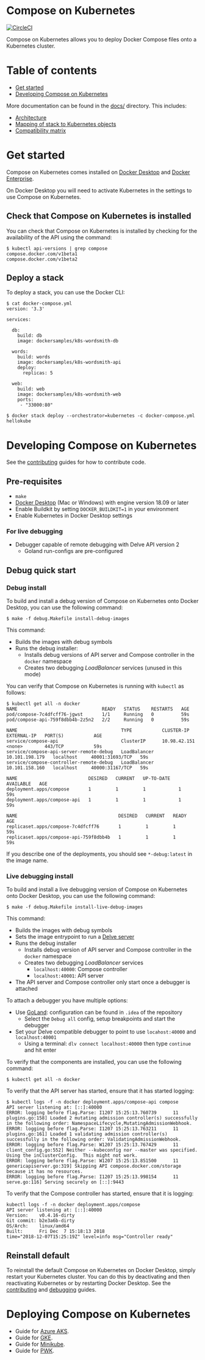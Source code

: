 # Compose on Kubernetes

[![CircleCI](https://circleci.com/gh/docker/compose-on-kubernetes/tree/master.svg?style=svg)](https://circleci.com/gh/docker/compose-on-kubernetes/tree/master)

Compose on Kubernetes allows you to deploy Docker Compose files onto a
Kubernetes cluster.

# Table of contents

- [Get started](#get-started)
- [Developing Compose on Kubernetes](#developing-compose-on-kubernetes)

More documentation can be found in the [docs/](./docs) directory. This includes:
- [Architecture](./docs/architecture.md)
- [Mapping of stack to Kubernetes objects](./docs/mapping.md)
- [Compatibility matrix](./docs/compatibility.md)

# Get started

Compose on Kubernetes comes installed on
[Docker Desktop](https://www.docker.com/products/docker-desktop) and
[Docker Enterprise](https://www.docker.com/products/docker-enterprise).

On Docker Desktop you will need to activate Kubernetes in the settings to use
Compose on Kubernetes.

## Check that Compose on Kubernetes is installed

You can check that Compose on Kubernetes is installed by checking for the
availability of the API using the command:

```console
$ kubectl api-versions | grep compose
compose.docker.com/v1beta1
compose.docker.com/v1beta2
```

## Deploy a stack

To deploy a stack, you can use the Docker CLI:

```console
$ cat docker-compose.yml
version: '3.3'

services:

  db:
    build: db
    image: dockersamples/k8s-wordsmith-db

  words:
    build: words
    image: dockersamples/k8s-wordsmith-api
    deploy:
      replicas: 5

  web:
    build: web
    image: dockersamples/k8s-wordsmith-web
    ports:
     - "33000:80"

$ docker stack deploy --orchestrator=kubernetes -c docker-compose.yml hellokube
```

# Developing Compose on Kubernetes

See the [contributing](./CONTRIBUTING.md) guides for how to contribute code.

## Pre-requisites

- `make`
- [Docker Desktop](https://www.docker.com/products/docker-desktop) (Mac or Windows) with engine version 18.09 or later
- Enable Buildkit by setting `DOCKER_BUILDKIT=1` in your environment
- Enable Kubernetes in Docker Desktop settings

### For live debugging

- Debugger capable of remote debugging with Delve API version 2
  - Goland run-configs are pre-configured

## Debug quick start

### Debug install

To build and install a debug version of Compose on Kubernetes onto Docker
Desktop, you can use the following command:

```console
$ make -f debug.Makefile install-debug-images
```

This command:
- Builds the images with debug symbols
- Runs the debug installer:
  - Installs debug versions of API server and Compose controller in the `docker` namespace
  - Creates two debugging _LoadBalancer_ services (unused in this mode)

You can verify that Compose on Kubernetes is running with `kubectl` as follows:

```console
$ kubectl get all -n docker
NAME                               READY   STATUS    RESTARTS   AGE
pod/compose-7c4dfcff76-jgwst       1/1     Running   0          59s
pod/compose-api-759f8dbb4b-2z5n2   2/2     Running   0          59s

NAME                                      TYPE           CLUSTER-IP       EXTERNAL-IP   PORT(S)           AGE
service/compose-api                       ClusterIP      10.98.42.151     <none>        443/TCP           59s
service/compose-api-server-remote-debug   LoadBalancer   10.101.198.179   localhost     40001:31693/TCP   59s
service/compose-controller-remote-debug   LoadBalancer   10.101.158.160   localhost     40000:31167/TCP   59s

NAME                          DESIRED   CURRENT   UP-TO-DATE   AVAILABLE   AGE
deployment.apps/compose       1         1         1            1           59s
deployment.apps/compose-api   1         1         1            1           59s

NAME                                     DESIRED   CURRENT   READY   AGE
replicaset.apps/compose-7c4dfcff76       1         1         1       59s
replicaset.apps/compose-api-759f8dbb4b   1         1         1       59s
```

If you describe one of the deployments, you should see `*-debug:latest` in the
image name.

### Live debugging install

To build and install a live debugging version of Compose on Kubernetes onto
Docker Desktop, you can use the following command:

```console
$ make -f debug.Makefile install-live-debug-images
```

This command:
- Builds the images with debug symbols
- Sets the image entrypoint to run a [Delve server](https://github.com/derekparker/delve)
- Runs the debug installer
  - Installs debug version of API server and Compose controller in the `docker` namespace
  - Creates two debugging _LoadBalancer_ services
    - `localhost:40000`: Compose controller
    - `localhost:40001`: API server
- The API server and Compose controller only start once a debugger is attached

To attach a debugger you have multiple options:
- Use [GoLand](https://www.jetbrains.com/go/): configuration can be found in `.idea` of the repository
  - Select the `Debug all` config, setup breakpoints and start the debugger
- Set your Delve compatible debugger to point to use `locahost:40000` and `localhost:40001`
  - Using a terminal: `dlv connect localhost:40000` then type `continue` and hit enter

To verify that the components are installed, you can use the following command:

```console
$ kubectl get all -n docker
```

To verify that the API server has started, ensure that it has started logging:
```console
$ kubectl logs -f -n docker deployment.apps/compose-api compose
API server listening at: [::]:40000
ERROR: logging before flag.Parse: I1207 15:25:13.760739      11 plugins.go:158] Loaded 2 mutating admission controller(s) successfully in the following order: NamespaceLifecycle,MutatingAdmissionWebhook.
ERROR: logging before flag.Parse: I1207 15:25:13.763211      11 plugins.go:161] Loaded 1 validating admission controller(s) successfully in the following order: ValidatingAdmissionWebhook.
ERROR: logging before flag.Parse: W1207 15:25:13.767429      11 client_config.go:552] Neither --kubeconfig nor --master was specified.  Using the inClusterConfig.  This might not work.
ERROR: logging before flag.Parse: W1207 15:25:13.851500      11 genericapiserver.go:319] Skipping API compose.docker.com/storage because it has no resources.
ERROR: logging before flag.Parse: I1207 15:25:13.998154      11 serve.go:116] Serving securely on [::]:9443
```

To verify that the Compose controller has started, ensure that it is logging:
```console
kubectl logs -f -n docker deployment.apps/compose
API server listening at: [::]:40000
Version:    v0.4.16-dirty
Git commit: b2e3a6b-dirty
OS/Arch:    linux/amd64
Built:      Fri Dec  7 15:18:13 2018
time="2018-12-07T15:25:19Z" level=info msg="Controller ready"
```

## Reinstall default

To reinstall the default Compose on Kubernetes on Docker Desktop, simply restart
your Kubernetes cluster. You can do this by deactivating and then reactivating
Kubernetes or by restarting Docker Desktop.
See the [contributing](./CONTRIBUTING.md) and [debugging](./DEBUGGING.md) guides.

# Deploying Compose on Kubernetes

- Guide for [Azure AKS](./docs/install-on-aks.md).
- Guide for [GKE](./docs/install-on-gke.md).
- Guide for [Minikube](./docs/install-on-minikube.md).
- Guide for [PWK](./docs/install-on-pwk.md).
